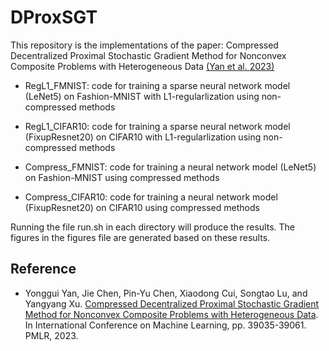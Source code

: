 # DProxSGT

This repository is the implementations of the paper: Compressed Decentralized Proximal Stochastic Gradient Method for Nonconvex Composite Problems with Heterogeneous Data [(Yan et al. 2023)](#DProxSGT)

- RegL1_FMNIST: code for training a sparse neural network model (LeNet5) on Fashion-MNIST with L1-regularlization using non-compressed methods
- RegL1_CIFAR10: code for training a sparse neural network model (FixupResnet20) on CIFAR10 with L1-regularlization using non-compressed methods

- Compress_FMNIST: code for training a neural network model (LeNet5) on Fashion-MNIST using compressed methods
- Compress_CIFAR10:  code for training a neural network model (FixupResnet20) on CIFAR10 using compressed methods

Running the file run.sh in each directory will produce the results. The figures in the figures file are generated based on these results.

## Reference  

- <a name="DProxSGT"></a>Yonggui Yan, Jie Chen, Pin-Yu Chen, Xiaodong Cui, Songtao Lu, and Yangyang Xu. [Compressed Decentralized Proximal Stochastic Gradient Method for Nonconvex Composite Problems with Heterogeneous Data](https://proceedings.mlr.press/v202/yan23a/yan23a.pdf). In International Conference on Machine Learning, pp. 39035-39061. PMLR, 2023.
